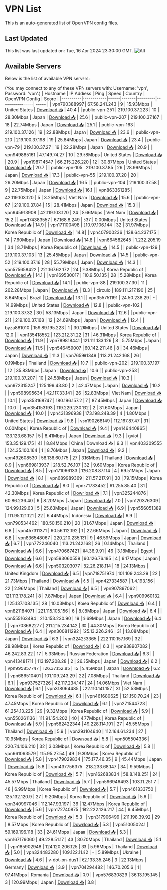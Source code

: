 # VPN List

This is an auto-generated list of Open VPN config files.

## Last Updated

This list was last updated on: Tue, 16 Apr 2024 23:30:00 GMT.
![Alt](https://repobeats.axiom.co/api/embed/186b98318ef1479477931607c1ad7d823f12451f.svg "Repobeats analytics image")

## Available Servers

Below is the list of available VPN servers:

(You may connect to any of these VPN servers with: Username: 'vpn', Password: 'vpn'.)
| Hostname | IP Address | Ping | Speed | Country | OpenVPN Config | Score |
|----------|------------|------|-------|---------|----------------| ----- |
| vpn790388997 | 67.58.241.243 | 9 | 15.93Mbps | United States | [Download 📥](./configs/server_0_US.ovpn) | 40.4 |
| public-vpn-251 | 219.100.37.223 | 10 | 28.30Mbps | Japan | [Download 📥](./configs/server_1_JP.ovpn) | 25.6 |
| public-vpn-207 | 219.100.37.167 | 18 | 22.74Mbps | Japan | [Download 📥](./configs/server_2_JP.ovpn) | 25.1 |
| public-vpn-163 | 219.100.37.126 | 19 | 22.88Mbps | Japan | [Download 📥](./configs/server_3_JP.ovpn) | 23.6 |
| public-vpn-210 | 219.100.37.198 | 19 | 25.84Mbps | Japan | [Download 📥](./configs/server_4_JP.ovpn) | 23.4 |
| public-vpn-79 | 219.100.37.27 | 19 | 22.28Mbps | Japan | [Download 📥](./configs/server_5_JP.ovpn) | 20.9 |
| vpn949885161 | 47.149.74.27 | 10 | 29.58Mbps | United States | [Download 📥](./configs/server_6_US.ovpn) | 20.9 |
| vpn198714547 | 66.215.226.220 | 12 | 30.87Mbps | United States | [Download 📥](./configs/server_7_US.ovpn) | 20.7 |
| public-vpn-105 | 219.100.37.85 | 26 | 28.99Mbps | Japan | [Download 📥](./configs/server_8_JP.ovpn) | 17.3 |
| public-vpn-55 | 219.100.37.20 | 20 | 26.20Mbps | Japan | [Download 📥](./configs/server_9_JP.ovpn) | 16.5 |
| public-vpn-104 | 219.100.37.58 | 9 | 22.75Mbps | Japan | [Download 📥](./configs/server_10_JP.ovpn) | 16.1 |
| vpn863361285 | 42.119.103.120 | 5 | 3.25Mbps | Viet Nam | [Download 📥](./configs/server_11_VN.ovpn) | 15.6 |
| public-vpn-67 | 219.100.37.84 | 15 | 28.41Mbps | Japan | [Download 📥](./configs/server_12_JP.ovpn) | 15.3 |
| vpn945913908 | 42.119.103.120 | 24 | 8.66Mbps | Viet Nam | [Download 📥](./configs/server_13_VN.ovpn) | 15.2 |
| vpn174383557 | 67.168.8.249 | 537 | 0.00Mbps | United States | [Download 📥](./configs/server_14_US.ovpn) | 14.9 |
| vpn171100498 | 210.97.106.144 | 32 | 31.97Mbps | Korea Republic of | [Download 📥](./configs/server_15_KR.ovpn) | 14.8 |
| vpn407900236 | 138.64.237.175 | 14 | 7.60Mbps | Japan | [Download 📥](./configs/server_16_JP.ovpn) | 14.8 |
| vpn664582645 | 1.232.205.19 | 34 | 8.71Mbps | Korea Republic of | [Download 📥](./configs/server_17_KR.ovpn) | 14.5 |
| public-vpn-129 | 219.100.37.103 | 13 | 25.45Mbps | Japan | [Download 📥](./configs/server_18_JP.ovpn) | 14.5 |
| public-vpn-52 | 219.100.37.16 | 28 | 55.79Mbps | Japan | [Download 📥](./configs/server_19_JP.ovpn) | 14.3 |
| vpn575658422 | 221.167.62.172 | 24 | 9.38Mbps | Korea Republic of | [Download 📥](./configs/server_20_KR.ovpn) | 14.1 |
| vpn169530017 | 110.9.50.135 | 28 | 5.28Mbps | Korea Republic of | [Download 📥](./configs/server_21_KR.ovpn) | 14.1 |
| public-vpn-88 | 219.100.37.30 | 11 | 262.28Mbps | Japan | [Download 📥](./configs/server_22_JP.ovpn) | 13.3 |
| circulo | 189.111.217.190 | 25 | 8.64Mbps | Brazil | [Download 📥](./configs/server_23_BR.ovpn) | 13.1 |
| vpn355751191 | 24.50.238.29 | - | 14.99Mbps | United States | [Download 📥](./configs/server_24_US.ovpn) | 12.8 |
| public-vpn-102 | 219.100.37.32 | 30 | 58.13Mbps | Japan | [Download 📥](./configs/server_25_JP.ovpn) | 12.6 |
| public-vpn-211 | 219.100.37.168 | 12 | 24.69Mbps | Japan | [Download 📥](./configs/server_26_JP.ovpn) | 12.4 |
| byza881010 | 159.89.195.223 | 1 | 30.26Mbps | United States | [Download 📥](./configs/server_27_US.ovpn) | 12.0 |
| vpn135418552 | 123.212.31.22 | 31 | 46.31Mbps | Korea Republic of | [Download 📥](./configs/server_28_KR.ovpn) | 11.9 |
| vpn789818441 | 121.111.133.126 | 8 | 5.75Mbps | Japan | [Download 📥](./configs/server_29_JP.ovpn) | 11.5 |
| vpn546459007 | 60.142.211.46 | 8 | 34.46Mbps | Japan | [Download 📥](./configs/server_30_JP.ovpn) | 11.3 |
| vpn765991349 | 113.21.242.168 | 26 | 0.19Mbps | Thailand | [Download 📥](./configs/server_31_TH.ovpn) | 10.7 |
| public-vpn-202 | 219.100.37.197 | 12 | 35.83Mbps | Japan | [Download 📥](./configs/server_32_JP.ovpn) | 10.6 |
| public-vpn-253 | 219.100.37.207 | 10 | 24.58Mbps | Japan | [Download 📥](./configs/server_33_JP.ovpn) | 10.3 |
| vpn972315247 | 125.199.43.80 | 2 | 42.47Mbps | Japan | [Download 📥](./configs/server_34_JP.ovpn) | 10.2 |
| vpn598995634 | 42.117.33.141 | 26 | 52.83Mbps | Viet Nam | [Download 📥](./configs/server_35_VN.ovpn) | 10.1 |
| vpn353168747 | 180.196.157.2 | 7 | 87.45Mbps | Japan | [Download 📥](./configs/server_36_JP.ovpn) | 10.0 |
| vpn354153193 | 119.229.230.132 | 2 | 31.60Mbps | Japan | [Download 📥](./configs/server_37_JP.ovpn) | 10.0 |
| vpn431396938 | 173.198.248.39 | 4 | 1.80Mbps | United States | [Download 📥](./configs/server_38_US.ovpn) | 9.8 |
| vpn190268149 | 112.167.87.47 | 31 | 0.00Mbps | Korea Republic of | [Download 📥](./configs/server_39_KR.ovpn) | 9.4 |
| vpn146440865 | 133.123.68.157 | 5 | 8.41Mbps | Japan | [Download 📥](./configs/server_40_JP.ovpn) | 9.3 |
| gviot | 153.35.129.175 | 41 | 8.84Mbps | China | [Download 📥](./configs/server_41_CN.ovpn) | 9.3 |
| vpn403309555 | 124.35.100.164 | 1 | 8.76Mbps | Japan | [Download 📥](./configs/server_42_JP.ovpn) | 9.2 |
| vpn492608530 | 58.136.60.175 | 27 | 3.16Mbps | Thailand | [Download 📥](./configs/server_43_TH.ovpn) | 8.9 |
| vpn669813937 | 218.52.76.107 | 32 | 9.60Mbps | Korea Republic of | [Download 📥](./configs/server_44_KR.ovpn) | 8.5 |
| vpn171066133 | 126.208.87.114 | 4 | 69.51Mbps | Japan | [Download 📥](./configs/server_45_JP.ovpn) | 8.1 |
| vpn689989369 | 211.57.217.91 | 30 | 79.15Mbps | Korea Republic of | [Download 📥](./configs/server_46_KR.ovpn) | 8.0 |
| vpn571733452 | 61.255.85.40 | 31 | 42.30Mbps | Korea Republic of | [Download 📥](./configs/server_47_KR.ovpn) | 7.1 |
| vpn325244876 | 60.86.236.40 | 6 | 8.20Mbps | Japan | [Download 📥](./configs/server_48_JP.ovpn) | 7.0 |
| vpn120376309 | 124.99.129.63 | 5 | 25.63Mbps | Japan | [Download 📥](./configs/server_49_JP.ovpn) | 6.9 |
| vpn556051389 | 111.95.121.121 | 22 | 6.44Mbps | Indonesia | [Download 📥](./configs/server_50_ID.ovpn) | 6.9 |
| vpn790534462 | 180.50.150.210 | 20 | 31.67Mbps | Japan | [Download 📥](./configs/server_51_JP.ovpn) | 6.8 |
| vpn457311371 | 60.56.112.192 | 1 | 22.66Mbps | Japan | [Download 📥](./configs/server_52_JP.ovpn) | 6.8 |
| vpn836548067 | 220.210.235.131 | 9 | 46.59Mbps | Japan | [Download 📥](./configs/server_53_JP.ovpn) | 6.7 |
| vpn772246040 | 113.21.242.168 | 26 | 0.14Mbps | Thailand | [Download 📥](./configs/server_54_TH.ovpn) | 6.6 |
| vpn470667421 | 84.36.9.91 | 46 | 3.18Mbps | Egypt | [Download 📥](./configs/server_55_EG.ovpn) | 6.6 |
| vpn593060559 | 60.126.76.195 | 4 | 9.17Mbps | Japan | [Download 📥](./configs/server_56_JP.ovpn) | 6.6 |
| vpn503203077 | 82.26.218.114 | 18 | 24.13Mbps | United Kingdom | [Download 📥](./configs/server_57_GB.ovpn) | 6.5 |
| vpn718751974 | 101.109.243.29 | 22 | 21.73Mbps | Thailand | [Download 📥](./configs/server_58_TH.ovpn) | 6.5 |
| vpn427334587 | 1.4.193.156 | 22 | 2.96Mbps | Thailand | [Download 📥](./configs/server_59_TH.ovpn) | 6.5 |
| vpn907897062 | 121.113.178.241 | 8 | 7.87Mbps | Japan | [Download 📥](./configs/server_60_JP.ovpn) | 6.4 |
| vpn909960132 | 125.137.108.135 | 28 | 10.03Mbps | Korea Republic of | [Download 📥](./configs/server_61_KR.ovpn) | 6.4 |
| vpn821184071 | 221.115.105.156 | 6 | 8.08Mbps | Japan | [Download 📥](./configs/server_62_JP.ovpn) | 6.4 |
| vpn555163494 | 210.153.230.90 | 19 | 9.69Mbps | Japan | [Download 📥](./configs/server_63_JP.ovpn) | 6.4 |
| vpn703682277 | 211.215.234.142 | 30 | 44.30Mbps | Korea Republic of | [Download 📥](./configs/server_64_KR.ovpn) | 6.4 |
| vpn300811292 | 125.13.226.246 | 31 | 13.08Mbps | Japan | [Download 📥](./configs/server_65_JP.ovpn) | 6.3 |
| vpn324263365 | 222.110.157.169 | 32 | 28.98Mbps | Korea Republic of | [Download 📥](./configs/server_66_KR.ovpn) | 6.3 |
| vpn938907082 | 46.242.83.22 | 17 | 5.33Mbps | Russian Federation | [Download 📥](./configs/server_67_RU.ovpn) | 6.3 |
| vpn413481711 | 113.197.208.28 | 2 | 26.35Mbps | Japan | [Download 📥](./configs/server_68_JP.ovpn) | 6.2 |
| vpn995857747 | 126.37.152.85 | 15 | 9.45Mbps | Japan | [Download 📥](./configs/server_69_JP.ovpn) | 6.2 |
| vpn686510401 | 101.109.243.29 | 22 | 7.08Mbps | Thailand | [Download 📥](./configs/server_70_TH.ovpn) | 6.1 |
| vpn937527326 | 42.117.234.147 | 24 | 14.06Mbps | Viet Nam | [Download 📥](./configs/server_71_VN.ovpn) | 6.1 |
| vpn318064485 | 222.110.141.157 | 31 | 52.53Mbps | Korea Republic of | [Download 📥](./configs/server_72_KR.ovpn) | 6.1 |
| vpn461680625 | 121.150.70.24 | 23 | 47.45Mbps | Korea Republic of | [Download 📥](./configs/server_73_KR.ovpn) | 6.1 |
| vpn271544723 | 61.254.13.225 | 29 | 9.32Mbps | Korea Republic of | [Download 📥](./configs/server_74_KR.ovpn) | 5.9 |
| vpn550261136 | 111.91.154.202 | 40 | 4.77Mbps | Korea Republic of | [Download 📥](./configs/server_75_KR.ovpn) | 5.9 |
| vpn582422344 | 49.228.114.191 | 27 | 45.55Mbps | Thailand | [Download 📥](./configs/server_76_TH.ovpn) | 5.9 |
| vpn293104640 | 112.164.61.234 | 27 | 10.95Mbps | Korea Republic of | [Download 📥](./configs/server_77_KR.ovpn) | 5.8 |
| vpn505504336 | 220.74.106.210 | 32 | 3.03Mbps | Korea Republic of | [Download 📥](./configs/server_78_KR.ovpn) | 5.8 |
| vpn661063579 | 115.95.27.54 | 49 | 9.30Mbps | Korea Republic of | [Download 📥](./configs/server_79_KR.ovpn) | 5.8 |
| vpn479029834 | 175.177.46.35 | 9 | 45.44Mbps | Japan | [Download 📥](./configs/server_80_JP.ovpn) | 5.8 |
| vpn437756375 | 218.233.68.147 | 34 | 9.59Mbps | Korea Republic of | [Download 📥](./configs/server_81_KR.ovpn) | 5.7 |
| vpn162683834 | 58.8.148.251 | 24 | 45.57Mbps | Thailand | [Download 📥](./configs/server_82_TH.ovpn) | 5.7 |
| vpn596946493 | 103.11.251.7 | 48 | 6.99Mbps | Korea Republic of | [Download 📥](./configs/server_83_KR.ovpn) | 5.7 |
| vpn461833750 | 125.132.120.9 | 27 | 9.20Mbps | Korea Republic of | [Download 📥](./configs/server_84_KR.ovpn) | 5.6 |
| vpn340997046 | 112.147.93.197 | 36 | 12.47Mbps | Korea Republic of | [Download 📥](./configs/server_85_KR.ovpn) | 5.6 |
| vpn172740875 | 182.222.126.217 | 44 | 9.45Mbps | Korea Republic of | [Download 📥](./configs/server_86_KR.ovpn) | 5.3 |
| vpn317906499 | 211.198.39.92 | 29 | 8.57Mbps | Korea Republic of | [Download 📥](./configs/server_87_KR.ovpn) | 5.3 |
| vpn510050241 | 59.169.196.118 | 33 | 24.61Mbps | Japan | [Download 📥](./configs/server_88_JP.ovpn) | 5.3 |
| vpn167176060 | 49.228.51.17 | 43 | 30.70Mbps | Thailand | [Download 📥](./configs/server_89_TH.ovpn) | 5.1 |
| vpn185902948 | 124.120.206.125 | 33 | 5.96Mbps | Thailand | [Download 📥](./configs/server_90_TH.ovpn) | 5.0 |
| vpn324483280 | 109.122.11.82 | - | 5.89Mbps | Ukraine | [Download 📥](./configs/server_91_UA.ovpn) | 4.6 |
| v-dot-pn-dus1 | 62.133.35.246 | 3 | 22.13Mbps | Germany | [Download 📥](./configs/server_92_DE.ovpn) | 3.9 |
| vpn704294482 | 146.70.205.6 | 1 | 97.41Mbps | Romania | [Download 📥](./configs/server_93_RO.ovpn) | 3.9 |
| vpn576830829 | 36.13.195.145 | 3 | 120.99Mbps | Japan | [Download 📥](./configs/server_94_JP.ovpn) | 3.8 |
